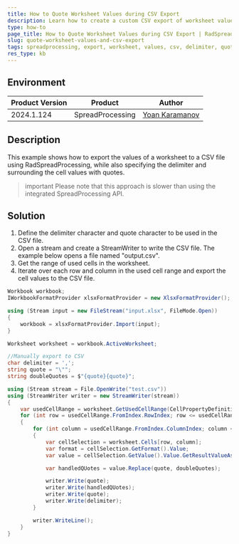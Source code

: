 ```yaml
---
title: How to Quote Worksheet Values during CSV Export
description: Learn how to create a custom CSV export of worksheet values in RadSpreadProcessing, while specifying the delimiter and surrounding the cell values with quotes.
type: how-to
page_title: How to Quote Worksheet Values during CSV Export | RadSpreadProcessing
slug: quote-worksheet-values-and-csv-export
tags: spreadprocessing, export, worksheet, values, csv, delimiter, quotes
res_type: kb
---
```


## Environment
|Product Version|Product|Author|
|----|----|----|
|2024.1.124|SpreadProcessing|[Yoan Karamanov](https://www.telerik.com/blogs/author/yoan-karamanov)|

## Description
This example shows how to export the values of a worksheet to a CSV file using RadSpreadProcessing, while also specifying the delimiter and surrounding the cell values with quotes.

>important Please note that this approach is slower than using the integrated SpreadProcessing API. 

## Solution
1. Define the delimiter character and quote character to be used in the CSV file. 
2. Open a stream and create a StreamWriter to write the CSV file. The example below opens a file named "output.csv".
3. Get the range of used cells in the worksheet.
4. Iterate over each row and column in the used cell range and export the cell values to the CSV file.

```csharp
Workbook workbook;
IWorkbookFormatProvider xlsxFormatProvider = new XlsxFormatProvider();

using (Stream input = new FileStream("input.xlsx", FileMode.Open))
{
    workbook = xlsxFormatProvider.Import(input);
}

Worksheet worksheet = workbook.ActiveWorksheet;

//Manually export to CSV
char delimiter = ',';
string quote = "\"";
string doubleQuotes = $"{quote}{quote}";

using (Stream stream = File.OpenWrite("test.csv"))
using (StreamWriter writer = new StreamWriter(stream))
{
    var usedCellRange = worksheet.GetUsedCellRange(CellPropertyDefinitions.ValueProperty);
    for (int row = usedCellRange.FromIndex.RowIndex; row <= usedCellRange.ToIndex.RowIndex; row++)
    {
        for (int column = usedCellRange.FromIndex.ColumnIndex; column <= usedCellRange.ToIndex.ColumnIndex; column++)
        {
            var cellSelection = worksheet.Cells[row, column];
            var format = cellSelection.GetFormat().Value;
            var value = cellSelection.GetValue().Value.GetResultValueAsString(format);

            var handledQUotes = value.Replace(quote, doubleQuotes);

            writer.Write(quote);
            writer.Write(handledQUotes);
            writer.Write(quote);
            writer.Write(delimiter);
        }

        writer.WriteLine();
    }
}
```
